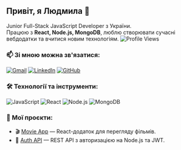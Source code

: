 ## Привіт, я Людмила 👋
Junior Full-Stack JavaScript Developer з України.  
Працюю з **React, Node.js, MongoDB**, люблю створювати сучасні вебдодатки та вчитися новим технологіям.
![Profile Views](https://komarev.com/ghpvc/?username=LavrekhaLucy&color=green)



   
### 📫 Зі мною можна зв'язатися:
[![Gmail](https://img.icons8.com/ios-filled/30/000000/gmail.png)](mailto:lavrehaludmila@gmail.com)
[![LinkedIn](https://img.icons8.com/ios-filled/30/0A66C2/linkedin.png)](https://www.linkedin.com/in/людмила-лавреха-7b24ba343)
[![GitHub](https://img.icons8.com/ios-glyphs/30/181717/github.png)](https://github.com/LavrekhaLucy)



### 🛠️ Технології та інструменти: <br />
![JavaScript](https://img.shields.io/badge/-JavaScript-F7DF1E?logo=javascript&logoColor=000)
![React](https://img.shields.io/badge/-React-61DAFB?logo=react&logoColor=000)
![Node.js](https://img.shields.io/badge/-Node.js-339933?logo=node.js&logoColor=fff)
![MongoDB](https://img.shields.io/badge/-MongoDB-47A248?logo=mongodb&logoColor=fff)



### 🚀 Мої проєкти:
- 🎬 [Movie App](https://github.com/lyudmyla-lavrekha/movie-app) — React-додаток для перегляду фільмів.
- 🔐 [Auth API](https://github.com/lyudmyla-lavrekha/auth-api) — REST API з авторизацією на Node.js та JWT.





